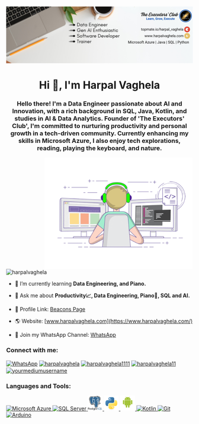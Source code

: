 ![logo](https://github.com/harpalvaghela/harpalvaghela/blob/main/Medium_Blog_Banner_Design.png)
<h1 align="center">Hi 👋, I'm Harpal Vaghela</h1>
<h3 align="center">Hello there! I'm a Data Engineer passionate about AI and Innovation, with a rich background in SQL, Java, Kotlin, and studies in AI & Data Analytics. Founder of 'The Executors' Club', I'm committed to nurturing productivity and personal growth in a tech-driven community. Currently enhancing my skills in Microsoft Azure, I also enjoy tech explorations, reading, playing the keyboard, and nature.</h3>
<img align="right" alt="Coding" width="400" src="https://github.com/harpalvaghela/harpalvaghela/blob/main/Github_Cover_Profile.gif">


<p align="left"> <img src="https://komarev.com/ghpvc/?username=harpalvaghela&label=Profile%20views&color=0e75b6&style=flat" alt="harpalvaghela" /> </p>

- 🌱 I’m currently learning **Data Engineering, and Piano.**

- 💬 Ask me about **Productivity📈, Data Engineering, Piano🎹, SQL and AI.**

- 🔗 Profile Link: [Beacons Page](https://beacons.page/harpalvaghela)

- 🌎 Website: [www.harpalvaghela.com](https://www.harpalvaghela.com/)

- 📲 Join my WhatsApp Channel: [WhatsApp](https://whatsapp.com/channel/0029Vb5FmT8EwEk4B0bB1D3p)


<h3 align="left">Connect with me:</h3>
<p align="left">
<a href="https://whatsapp.com/channel/0029Vb5FmT8EwEk4B0bB1D3p" target="blank"><img align="center" src="https://raw.githubusercontent.com/rahuldkjain/github-profile-readme-generator/master/src/images/icons/Social/whatsapp.svg" alt="WhatsApp" height="30" width="40" /></a>
<a href="https://linkedin.com/in/harpalvaghela" target="blank"><img align="center" src="https://raw.githubusercontent.com/rahuldkjain/github-profile-readme-generator/master/src/images/icons/Social/linked-in-alt.svg" alt="harpalvaghela" height="30" width="40" /></a>
<a href="https://fb.com/harpalvaghela1111" target="blank"><img align="center" src="https://raw.githubusercontent.com/rahuldkjain/github-profile-readme-generator/master/src/images/icons/Social/facebook.svg" alt="harpalvaghela1111" height="30" width="40" /></a>
<a href="https://instagram.com/harpalvaghela11" target="blank"><img align="center" src="https://raw.githubusercontent.com/rahuldkjain/github-profile-readme-generator/master/src/images/icons/Social/instagram.svg" alt="harpalvaghela11" height="30" width="40" /></a>
<a href="https://medium.com/@harpalvaghela" target="blank"><img align="center" src="https://raw.githubusercontent.com/rahuldkjain/github-profile-readme-generator/master/src/images/icons/Social/medium.svg" alt="yourmediumusername" height="30" width="40" /></a>

</p>

<h3 align="left">Languages and Tools:</h3>
<p align="left">
<a href="https://azure.microsoft.com" target="_blank" rel="noreferrer"> <img src="https://www.vectorlogo.zone/logos/microsoft_azure/microsoft_azure-icon.svg" alt="Microsoft Azure" width="40" height="40"/> </a>
<a href="https://www.microsoft.com/en-us/sql-server" target="_blank" rel="noreferrer"> <img src="https://www.svgrepo.com/show/303229/microsoft-sql-server-logo.svg" alt="SQL Server" width="40" height="40"/> </a>
<a href="https://www.postgresql.org" target="_blank" rel="noreferrer"> <img src="https://raw.githubusercontent.com/devicons/devicon/master/icons/postgresql/postgresql-original-wordmark.svg" alt="PostgreSQL" width="40" height="40"/> </a>
<a href="https://www.python.org" target="_blank" rel="noreferrer"> <img src="https://raw.githubusercontent.com/devicons/devicon/master/icons/python/python-original.svg" alt="Python" width="40" height="40"/> </a>
<a href="https://developer.android.com" target="_blank" rel="noreferrer"> <img src="https://raw.githubusercontent.com/devicons/devicon/master/icons/android/android-original-wordmark.svg" alt="Android" width="40" height="40"/> </a>
<a href="https://kotlinlang.org" target="_blank" rel="noreferrer"> <img src="https://www.vectorlogo.zone/logos/kotlinlang/kotlinlang-icon.svg" alt="Kotlin" width="40" height="40"/> </a>
<a href="https://git-scm.com/" target="_blank" rel="noreferrer"> <img src="https://www.vectorlogo.zone/logos/git-scm/git-scm-icon.svg" alt="Git" width="40" height="40"/> </a>
<a href="https://www.arduino.cc/" target="_blank" rel="noreferrer"> <img src="https://cdn.worldvectorlogo.com/logos/arduino-1.svg" alt="Arduino" width="40" height="40"/> </a>
</p>
